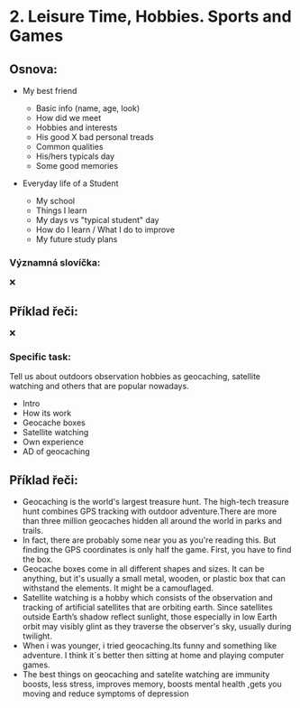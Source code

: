# 2. Leisure Time, Hobbies. Sports and Games

## Osnova:

* My best friend
  * Basic info (name, age, look)
  * How did we meet
  * Hobbies and interests
  * His good X bad personal treads
  * Common qualities
  * His/hers typicals day
  * Some good memories
  
* Everyday life of a Student
  * My school
  * Things I learn
  * My days vs "typical student" day
  * How do I learn / What I do to improve
  * My future study plans

### Významná slovíčka:
❌

## Příklad řeči:
❌


### Specific task:
Tell us about outdoors observation hobbies as geocaching, satellite watching and others that are popular nowadays.

* Intro
* How its work
* Geocache boxes
* Satellite watching
* Own experience
* AD of geocaching

## Příklad řeči:
* Geocaching is the world's largest treasure hunt. The high-tech treasure hunt combines GPS tracking with outdoor adventure.There are more than three million geocaches hidden all around the world in parks and trails. 
* In fact, there are probably some near you as you're reading this. But finding the GPS coordinates is only half the game. First, you have to find the box.
* Geocache boxes come in all different shapes and sizes. It can be anything, but it's usually a small metal, wooden, or plastic box that can withstand the elements. It might be a camouflaged.
* Satellite watching is a hobby which consists of the observation and tracking of artificial satellites that are orbiting earth. Since satellites outside Earth’s shadow reflect sunlight, those especially in low Earth orbit may visibly glint as they traverse the observer's sky, usually during twilight.
* When i was younger, i tried geocaching.Its funny and something like adventure. I think it´s better then sitting at home and playing computer games.
* The best things on geocaching and satelite watching are immunity boosts, less stress, improves memory, boosts mental health ,gets you moving and reduce symptoms of depression